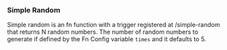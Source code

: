 ### Simple Random

Simple random is an fn function with a trigger registered at /simple-random that returns N random numbers.
The number of random numbers to generate if defined by the Fn Config variable `times` and it defaults to 5.

